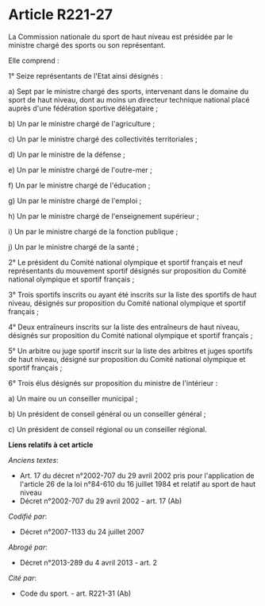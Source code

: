 # Article R221-27

La Commission nationale du sport de haut niveau est présidée par le ministre chargé des sports ou son représentant.

Elle comprend :

1° Seize représentants de l'Etat ainsi désignés :

a) Sept par le ministre chargé des sports, intervenant dans le domaine du sport de haut niveau, dont au moins un directeur
technique national placé auprès d'une fédération sportive délégataire ;

b) Un par le ministre chargé de l'agriculture ;

c) Un par le ministre chargé des collectivités territoriales ;

d) Un par le ministre de la défense ;

e) Un par le ministre chargé de l'outre-mer ;

f) Un par le ministre chargé de l'éducation ;

g) Un par le ministre chargé de l'emploi ;

h) Un par le ministre chargé de l'enseignement supérieur ;

i) Un par le ministre chargé de la fonction publique ;

j) Un par le ministre chargé de la santé ;

2° Le président du Comité national olympique et sportif français et neuf représentants du mouvement sportif désignés sur
proposition du Comité national olympique et sportif français ;

3° Trois sportifs inscrits ou ayant été inscrits sur la liste des sportifs de haut niveau, désignés sur proposition du Comité
national olympique et sportif français ;

4° Deux entraîneurs inscrits sur la liste des entraîneurs de haut niveau, désignés sur proposition du Comité national
olympique et sportif français ;

5° Un arbitre ou juge sportif inscrit sur la liste des arbitres et juges sportifs de haut niveau, désigné sur proposition du
Comité national olympique et sportif français ;

6° Trois élus désignés sur proposition du ministre de l'intérieur :

a) Un maire ou un conseiller municipal ;

b) Un président de conseil général ou un conseiller général ;

c) Un président de conseil régional ou un conseiller régional.

**Liens relatifs à cet article**

_Anciens textes_:

  - Art. 17 du décret n°2002-707 du 29 avril 2002 pris pour l'application de l'article 26 de la loi n°84-610 du 16 juillet 1984 et relatif au sport de haut niveau
  - Décret n°2002-707 du 29 avril 2002 - art. 17 (Ab)

_Codifié par_:

  - Décret n°2007-1133 du 24 juillet 2007

_Abrogé par_:

  - Décret n°2013-289 du 4 avril 2013 - art. 2

_Cité par_:

  - Code du sport. - art. R221-31 (Ab)
